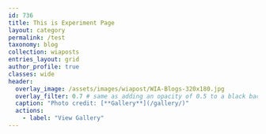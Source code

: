 ```yaml
---
id: 736    
title: This is Experiment Page
layout: category
permalink: /test
taxonomy: blog
collection: wiaposts
entries_layout: grid
author_profile: true
classes: wide
header:
  overlay_image: /assets/images/wiapost/WIA-Blogs-320x180.jpg
  overlay_filter: 0.7 # same as adding an opacity of 0.5 to a black background
  caption: "Photo credit: [**Gallery**](/gallery/)"
  actions:
    - label: "View Gallery"
---
```


